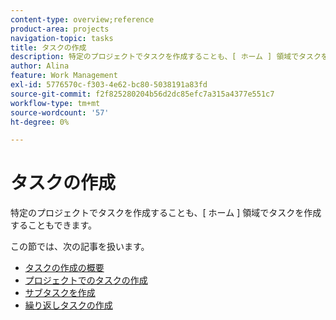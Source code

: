 ```yaml
---
content-type: overview;reference
product-area: projects
navigation-topic: tasks
title: タスクの作成
description: 特定のプロジェクトでタスクを作成することも、[ ホーム ] 領域でタスクを作成することもできます。
author: Alina
feature: Work Management
exl-id: 5776570c-f303-4e62-bc80-5038191a83fd
source-git-commit: f2f825280204b56d2dc85efc7a315a4377e551c7
workflow-type: tm+mt
source-wordcount: '57'
ht-degree: 0%

---
```


# タスクの作成

特定のプロジェクトでタスクを作成することも、[ ホーム ] 領域でタスクを作成することもできます。

この節では、次の記事を扱います。

* [タスクの作成の概要](../../../manage-work/tasks/create-tasks/create-tasks-overview.md)
* [プロジェクトでのタスクの作成](../../../manage-work/tasks/create-tasks/create-tasks-in-project.md)
* [サブタスクを作成](../../../manage-work/tasks/create-tasks/create-subtasks.md)
* [繰り返しタスクの作成](../../../manage-work/tasks/create-tasks/create-recurring-tasks.md)
